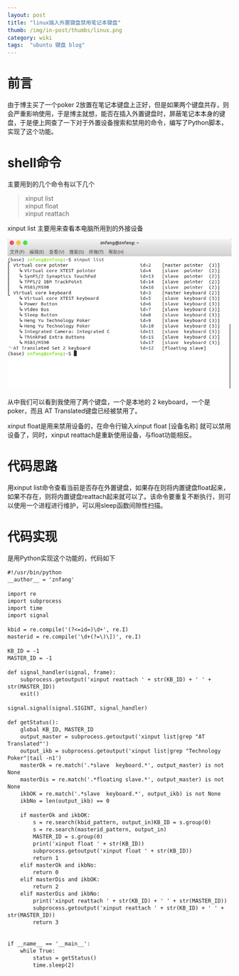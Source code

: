 ```yaml
---
layout: post 
title: "linux插入外置键盘禁用笔记本键盘"
thumb: /img/in-post/thumbs/linux.png
category: wiki
tags:  "ubuntu 键盘 blog"
---
```


# 前言
由于博主买了一个poker 2放置在笔记本键盘上正好，但是如果两个键盘共存，则会严重影响使用，于是博主就想，能否在插入外置键盘时，屏蔽笔记本本身的键盘，于是便上网查了一下对于外置设备搜索和禁用的命令，编写了Python脚本，实现了这个功能。

# shell命令
主要用到的几个命令有以下几个
>xinput list    
xinput float    
xinput reattach    

xinput list 主要用来查看本电脑所用到的外接设备

![list](/img/in-post/keyboard/list.png)

从中我们可以看到我使用了两个键盘，一个是本地的 2 keyboard，一个是poker，而且 AT Translated键盘已经被禁用了。

xinput float是用来禁用设备的，在命令行输入xinput float [设备名称] 就可以禁用设备了，同时，xinput reattach是重新使用设备，与float功能相反。

# 代码思路
用xinput list命令查看当前是否存在外置键盘，如果存在则将内置键盘float起来，如果不存在，则将内置键盘reattach起来就可以了。该命令要重复不断执行，则可以使用一个进程进行维护，可以用sleep函数间隙性扫描。

# 代码实现
是用Python实现这个功能的，代码如下
```
#!/usr/bin/python
__author__ = 'znfang'

import re
import subprocess
import time
import signal

kbid = re.compile('(?<=id=)\d+', re.I)
masterid = re.compile('\d+(?=\)\])', re.I)

KB_ID = -1
MASTER_ID = -1

def signal_handler(signal, frame):
    subprocess.getoutput('xinput reattach ' + str(KB_ID) + ' ' + str(MASTER_ID))
    exit()

signal.signal(signal.SIGINT, signal_handler)

def getStatus():
    global KB_ID, MASTER_ID
    output_master = subprocess.getoutput('xinput list|grep "AT Translated"')
    output_ikb = subprocess.getoutput('xinput list|grep "Technology Poker"|tail -n1')
    masterOk = re.match('.*slave  keyboard.*', output_master) is not None
    masterDis = re.match('.*floating slave.*', output_master) is not None
    ikbOK = re.match('.*slave  keyboard.*', output_ikb) is not None
    ikbNo = len(output_ikb) == 0

    if masterOk and ikbOK:
        s = re.search(kbid_pattern, output_in)KB_ID = s.group(0)
        s = re.search(masterid_pattern, output_in)
        MASTER_ID = s.group(0)
        print('xinput float ' + str(KB_ID))
        subprocess.getoutput('xinput float ' + str(KB_ID))
        return 1
    elif masterOk and ikbNo:
        return 0
    elif masterDis and ikbOK:
        return 2
    elif masterDis and ikbNo:
        print('xinput reattach ' + str(KB_ID) + ' ' + str(MASTER_ID))
        subprocess.getoutput('xinput reattach ' + str(KB_ID) + ' ' + str(MASTER_ID))
        return 3


if __name__ == '__main__':
    while True:
        status = getStatus()
        time.sleep(2)
```